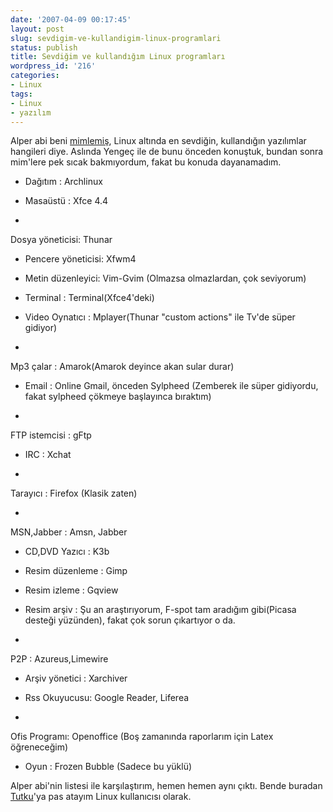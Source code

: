 ```yaml
---
date: '2007-04-09 00:17:45'
layout: post
slug: sevdigim-ve-kullandigim-linux-programlari
status: publish
title: Sevdiğim ve kullandığım Linux programları
wordpress_id: '216'
categories:
- Linux
tags:
- Linux
- yazılım
---
```


Alper abi beni [mimlemiş](http://www.murekkep.org/linux-uzerinde-en-sevdiginiz-programlar),  Linux altında en sevdiğin, kullandığın yazılımlar hangileri diye. Aslında Yengeç ile de bunu önceden konuştuk, bundan sonra mim'lere pek sıcak bakmıyordum, fakat bu konuda dayanamadım.  




	
  * Dağıtım : Archlinux


	
  * Masaüstü : Xfce 4.4

	
  * 
Dosya yöneticisi: Thunar 


	
  * Pencere yöneticisi: Xfwm4


	
  * Metin düzenleyici: Vim-Gvim (Olmazsa olmazlardan, çok seviyorum)


	
  * Terminal : Terminal(Xfce4'deki)


	
  * Video Oynatıcı : Mplayer(Thunar "custom actions" ile Tv'de süper gidiyor)

	
  * 
Mp3 çalar : Amarok(Amarok deyince akan sular durar)


	
  * Email : Online Gmail, önceden Sylpheed (Zemberek ile süper gidiyordu, fakat sylpheed çökmeye başlayınca bıraktım)

	
  * 
FTP istemcisi : gFtp


	
  * IRC : Xchat

	
  * 
Tarayıcı : Firefox (Klasik zaten)

	
  * 
MSN,Jabber : Amsn, Jabber


	
  * CD,DVD Yazıcı : K3b


	
  * Resim düzenleme : Gimp


	
  * Resim izleme : Gqview


	
  * Resim arşiv : Şu an araştırıyorum, F-spot tam aradığım gibi(Picasa desteği yüzünden), fakat çok sorun çıkartıyor o da.

	
  * 
P2P : Azureus,Limewire


	
  * Arşiv yönetici : Xarchiver


	
  * Rss Okuyucusu: Google Reader, Liferea

	
  * 
Ofis Programı: Openoffice (Boş zamanında raporlarım için Latex öğreneceğim)


	
  * Oyun : Frozen Bubble (Sadece bu yüklü)



Alper abi'nin listesi ile karşılaştırım, hemen hemen aynı çıktı. Bende buradan [Tutku](http://www.tutkudalmaz.org/gunluk/)'ya pas atayım Linux kullanıcısı olarak.

